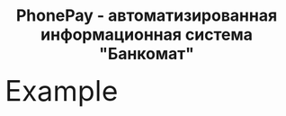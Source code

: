 <h1 align="center">PhonePay - автоматизированная информационная система "Банкомат" </h1>
<span style="font-size: 50px">Example</span>
